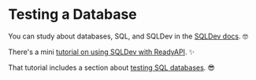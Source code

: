 # Testing a Database

You can study about databases, SQL, and SQLDev in the <a href="https://sqldev.khulnasoft.com/" class="external-link" target="_blank">SQLDev docs</a>. 🤓

There's a mini <a href="https://sqldev.khulnasoft.com/tutorial/readyapi/" class="external-link" target="_blank">tutorial on using SQLDev with ReadyAPI</a>. ✨

That tutorial includes a section about <a href="https://sqldev.khulnasoft.com/tutorial/readyapi/tests/" class="external-link" target="_blank">testing SQL databases</a>. 😎
